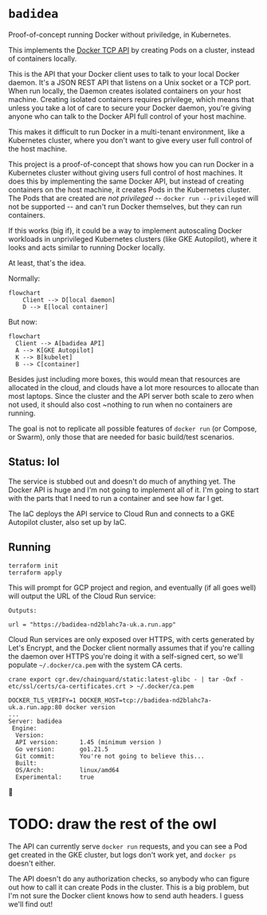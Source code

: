 # `badidea`

Proof-of-concept running Docker without priviledge, in Kubernetes.

This implements the [Docker TCP API](https://docs.docker.com/engine/api/v1.44/) by creating Pods on a cluster, instead of containers locally.

This is the API that your Docker client uses to talk to your local Docker daemon. It's a JSON REST API that listens on a Unix socket or a TCP port. When run locally, the Daemon creates isolated containers on your host machine. Creating isolated containers requires privilege, which means that unless you take a lot of care to secure your Docker daemon, you're giving anyone who can talk to the Docker API full control of your host machine.

This makes it difficult to run Docker in a multi-tenant environment, like a Kubernetes cluster, where you don't want to give every user full control of the host machine.

This project is a proof-of-concept that shows how you can run Docker in a Kubernetes cluster without giving users full control of host machines. It does this by implementing the same Docker API, but instead of creating containers on the host machine, it creates Pods in the Kubernetes cluster. The Pods that are created are _not privileged_ -- `docker run --privileged` will not be supported -- and can't run Docker themselves, but they can run containers.

If this works (big if), it could be a way to implement autoscaling Docker workloads in unprivileged Kubernetes clusters (like GKE Autopilot), where it looks and acts similar to running Docker locally.

At least, that's the idea.

Normally:

```mermaid
flowchart
    Client --> D[local daemon]
    D --> E[local container]
```

But now:

```mermaid
flowchart
  Client --> A[badidea API]
  A --> K[GKE Autopilot]
  K --> B[kubelet]
  B --> C[container]
```

Besides just including more boxes, this would mean that resources are allocated in the cloud, and clouds have a lot more resources to allocate than most laptops. Since the cluster and the API server both scale to zero when not used, it should also cost ~nothing to run when no containers are running.

The goal is not to replicate all possible features of `docker run` (or Compose, or Swarm), only those that are needed for basic build/test scenarios.

## Status: lol

The service is stubbed out and doesn't do much of anything yet. The Docker API is huge and I'm not going to implement all of it. I'm going to start with the parts that I need to run a container and see how far I get.

The IaC deploys the API service to Cloud Run and connects to a GKE Autopilot cluster, also set up by IaC.

## Running

```
terraform init
terraform apply
```

This will prompt for GCP project and region, and eventually (if all goes well) will output the URL of the Cloud Run service:

```
Outputs:

url = "https://badidea-nd2blahc7a-uk.a.run.app"
```

Cloud Run services are only exposed over HTTPS, with certs generated by Let's Encrypt, and the Docker client normally assumes that if you're calling the daemon over HTTPS you're doing it with a self-signed cert, so we'll populate `~/.docker/ca.pem` with the system CA certs.

```
crane export cgr.dev/chainguard/static:latest-glibc - | tar -Oxf - etc/ssl/certs/ca-certificates.crt > ~/.docker/ca.pem
```

```
DOCKER_TLS_VERIFY=1 DOCKER_HOST=tcp://badidea-nd2blahc7a-uk.a.run.app:80 docker version
...
Server: badidea
 Engine:
  Version:
  API version:      1.45 (minimum version )
  Go version:       go1.21.5
  Git commit:       You're not going to believe this...
  Built:
  OS/Arch:          linux/amd64
  Experimental:     true
```

:tada:

# TODO: draw the rest of the owl

The API can currently serve `docker run` requests, and you can see a Pod get created in the GKE cluster, but logs don't work yet, and `docker ps` doesn't either.

The API doesn't do any authorization checks, so anybody who can figure out how to call it can create Pods in the cluster. This is a big problem, but I'm not sure the Docker client knows how to send auth headers. I guess we'll find out!
